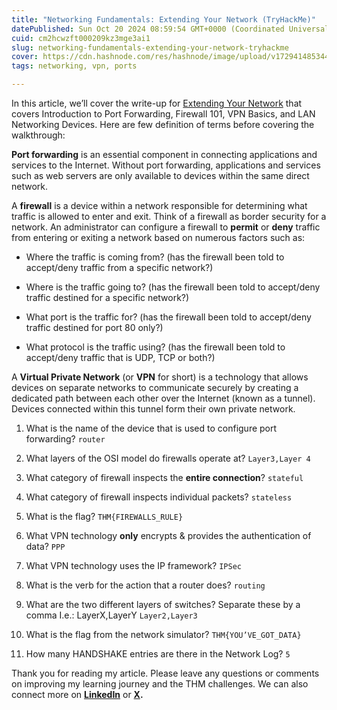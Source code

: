 ```yaml
---
title: "Networking Fundamentals: Extending Your Network (TryHackMe)"
datePublished: Sun Oct 20 2024 08:59:54 GMT+0000 (Coordinated Universal Time)
cuid: cm2hcwzft000209kz3mge3ai1
slug: networking-fundamentals-extending-your-network-tryhackme
cover: https://cdn.hashnode.com/res/hashnode/image/upload/v1729414853446/4a630551-9909-4dfa-b47e-0530529e1219.png
tags: networking, vpn, ports

---
```


In this article, we’ll cover the write-up for [Extending Your Network](https://tryhackme.com/r/room/extendingyournetwork) that covers Introduction to Port Forwarding, Firewall 101, VPN Basics, and LAN Networking Devices. Here are few definition of terms before covering the walkthrough:

**Port forwarding** is an essential component in connecting applications and services to the Internet. Without port forwarding, applications and services such as web servers are only available to devices within the same direct network.

A **firewall** is a device within a network responsible for determining what traffic is allowed to enter and exit. Think of a firewall as border security for a network. An administrator can configure a firewall to **permit** or **deny** traffic from entering or exiting a network based on numerous factors such as:

* Where the traffic is coming from? (has the firewall been told to accept/deny traffic from a specific network?)
    
* Where is the traffic going to? (has the firewall been told to accept/deny traffic destined for a specific network?)
    
* What port is the traffic for? (has the firewall been told to accept/deny traffic destined for port 80 only?)
    
* What protocol is the traffic using? (has the firewall been told to accept/deny traffic that is UDP, TCP or both?)
    

A **Virtual Private Network** (or **VPN** for short) is a technology that allows devices on separate networks to communicate securely by creating a dedicated path between each other over the Internet (known as a tunnel). Devices connected within this tunnel form their own private network.

1. What is the name of the device that is used to configure port forwarding? `router`
    
2. What layers of the OSI model do firewalls operate at? `Layer3,Layer 4`
    
3. What category of firewall inspects the **entire connection**? `stateful`
    
4. What category of firewall inspects individual packets? `stateless`
    
5. What is the flag? `THM{FIREWALLS_RULE}`
    
6. What VPN technology **only** encrypts & provides the authentication of data? `PPP`
    
7. What VPN technology uses the IP framework? `IPSec`
    
8. What is the verb for the action that a router does? `routing`
    
9. What are the two different layers of switches? Separate these by a comma I.e.: LayerX,LayerY `Layer2,Layer3`
    
10. What is the flag from the network simulator? `THM{YOU’VE_GOT_DATA}`
    
11. How many HANDSHAKE entries are there in the Network Log? `5`
    

Thank you for reading my article. Please leave any questions or comments on improving my learning journey and the THM challenges. We can also connect more on [**LinkedIn**](https://www.linkedin.com/in/sharon-jebitok) or [**X**](https://x.com/SharonJebitok)**.**